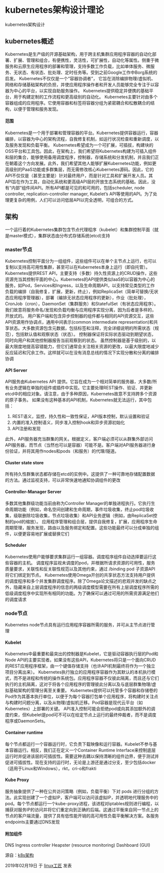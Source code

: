 # kubernetes架构设计理论

kubernetes架构设计

## kubernetes概述

Kubernetes是生产级的开源基础架构，用于跨主机集群应用程序容器的自动化部署、扩展、管理和组合，有便携性，灵活性，可扩展性，自动化等属性。侧重于微服务和云原生应用程序的部署和管理，支持多数工作负载，比如单体服务、微服务、无状态、有状态、批处理、定时任务等。受到之前Google工作中Borg系统的启发。 Kubernetes不仅仅是一个“容器协调者”， 它旨在消除编排物理/虚拟机、网络和存储基础架构的负担，并使应用程序操作者和开发人员能够完全专注于以容器为中心的平台，以实现自助服务操作。 Kubernetes提供稳定并便携的基础平台，用于构建定制的工作流程和更高级别的自动化。
Kubernetes主要针对由多个容器组成的应用程序。它使用容器和标签将容器分组为紧密耦合和松散耦合的结构，以便于管理和服务发现。

#### 范围

Kubernetes是一个用于部署和管理容器的平台。Kubernetes提供容器运行，容器编排，以容器为中心的架构流程，自我修复机制，如运行状况检查和重新调度，以及服务发现和负载平衡。
Kubernetes希望成为一个可扩展，可插拔，构建块的OSS平台和工具包。因此，在架构上，我们希望将Kubernetes构建为可插入组件和层的集合，能够使用备用调度程序，控制器，存储系统和分发机制，并且我们正在朝着这个方向发展。此外，我们希望其他人能够扩展Kubernetes功能，例如更高级别的PaaS功能或多群集层，而无需修改核心Kubernetes源码。因此，它的API不仅仅是（甚至主要是）针对最终用户，而是针对工具和扩展开发人员。其API旨在作为工具，自动化系统和更高级API层的开放生态系统的基础。因此，没有“内部”组件间API。所有API都是可见的和可用的，包括scheduler, node controller, replication-controller manager, Kubelet’s API等使用的API。为了处理更复杂的用例，人们可以访问低层API以完全透明，可组合的方式。

## 架构

一个运行着的Kubernetes集群包含节点代理程序（kubelet）和集群控制平面（就是master模式），集群状态由分布式存储系统(etcd)支持

### master节点

Kubernetes控制平面分为一组组件，这些组件可以在单个主节点上运行，也可以复制以支持高可用性集群，甚至可以在Kubernetes本身上运行（即自托管）。Kubernetes提供REST API，主要支持（多数）持久性资源上的CRUD操作，这些资源充当其控制平面的中心。Kubernetes的API提供类似IaaS的以容器为中心的服务，如Pod，Services和Ingress，以及生命周期API，以支持常见类型的工作负载的编排（自我修复，扩展，更新，终止），例如ReplicaSet（简单可替换/无状态应用程序管理器），部署（编排无状态应用程序的更新），作业（批处理），CronJob（cron），DaemonSet（集群服务）和StatefulSet（有状态应用程序）。我们故意将服务命名/发现和负载均衡与应用程序实现分离，因为后者是多样的，开放式的。
用户客户端和包含异步控制器的组件都与相同的API资源交互，这些API资源用作协调点，通用中间表示(common intermediate representation)和共享状态。大多数资源包含元数据，包括标签和注释，完全详细说明的所需状态（规范），包括默认值和观察状态（状态）。
控制器保证将实际状态驱动到期望状态，同时向用户和其他控制器报告当前观察到的状态。
虽然控制器是基于级别的，以最大限度地提高容错能力，但它们通常会关注相关资源的更改，以最大限度地减少反应延迟和冗余工作。这样就可以在没有消息总线的情况下实现分散和分离的编排协调

#### API Server

API服务由Kubernetes API 提供。它旨在成为一个相对简单的服务器，大多数/所有业务逻辑在单独的组件或插件中实现。它主要处理REST操作、验证、并更新etcd中的相应对象。请注意，由于多种原因，Kubernetes故意不支持跨多个资源的原子事务。
如果没有这种基本的API机制，Kubernetes就无法运行，其中包括：

1. REST语义，监控，持久性和一致性保证，API版本控制，默认设置和验证
2. 内置的准入控制语义，同步准入控制hook和异步资源初始化
3. API注册和发现

此外，API服务器充当群集的网关。根据定义，客户端必须可以从群集外部访问API服务器，而节点（当然也可以是容器）可能不是。客户端对API服务器进行身份验证，并将其用作nodes和pods（和服务）的代理/隧道。

#### Cluster state store

所有持久性群集状态都存储在etcd的实例中。这提供了一种可靠地存储配置数据的方法。通过监视支持，可以非常快速地通知协调组件的更改

#### Controller-Manager Server

多数其他集群级功能当前由称为Controller Manager的单独进程执行。它执行生命周期功能（例如，命名空间创建和生命周期，事件垃圾收集，终止pod垃圾收集，级联删除垃圾收集，节点垃圾收集）和API业务逻辑（例如，由ReplicaSet控制的pod的缩放）。
应用程序管理和组合层，提供自我修复，扩展，应用程序生命周期管理，服务发现，路由以及服务绑定和配置。这些功能最终可以分成单独的组件，以便更容易地扩展或替换它们

#### Scheduler

Kubernetes使用户能够要求集群运行一组容器。调度程序组件自动选择要运行这些容器的主机。
调度程序监视未调度的pod，并根据所请求资源的可用性，服务质量要求，关联性和反关联性规范以及其他约束，通过 /binding pod 子资源API将它们绑定到节点。
Kubernetes使用Omega开创的共享状态方法支持用户提供的调度程序和多个并发集群调度程序。除了Omega论文描述的悲观并发的缺点之外，隐藏来自上层调度程序的信息的两级调度模型需要在所有上层调度程序所需的低级调度程序中实现所有相同的功能。为了确保可以通过可用的所需资源满足他们的调度请求

### node节点

Kubernetes node节点具有运行应用程序容器所需的服务，并可从主节点进行管理

#### Kubelet

Kubernetes中最重要和最突出的控制器是Kubelet，它是驱动容器执行层的Pod和Node API的主要实现者。如果没有这些API，Kubernetes将只是一个面向CRUD的REST应用程序框架，由一个键值存储支持（也许API机制最终将作为一个独立项目分离出来）。
Kubernetes执行独立的应用程序容器作为其默认的本机执行模式，而不是进程和传统的操作系统包。应用程序容器不仅彼此隔离，而且还与它们执行的主机隔离，这对于将各个应用程序的管理彼此分离以及与底层群集物理/虚拟基础架构的管理分离至关重要。
Kubernetes提供可以托管多个容器和存储卷的Pod作为其基本执行单位，以便于为每个容器打包单个应用程序，将构建时关注点与构建时问题分离，以及从物理/虚拟机迁移。Pod容器是现代云平台（如Kubernetes）上部署的关键。
API准入控制可能会拒绝pod或向其添加额外的调度约束，但Kubelet是pod可不可以在给定节点上运行的最终仲裁者，而不是调度程序或DaemonSets。

#### Container runtime

每个节点都运行一个容器运行时，它负责下载映像和运行容器。Kubelet不参与基本容器运行。相反，我们正在定义一个Container Runtime Interface来控制底层运行时并促进该层的可插拔性。需要这种去耦以保持清晰的组件边界，便于测试并促进可插拔性。现在支持的运行时，无论是上游还是通过分支，至少包括docker（适用于Linux和Windows），rkt，cri-o和frakti

#### Kube Proxy

服务抽象提供了一种在公共访问策略（例如，负载平衡）下对 pods 进行分组的方法。此实现创建了一个虚拟IP，客户端可以访问该虚拟IP，并透明地代理服务中的pod。每个节点都运行一个kube-proxy进程，该进程对iptables规则进行编程，以捕获对服务IP的访问并将它们重定向到正确的后端。这通过平衡来自同一节点上的节点的客户端流量，提供了具有低性能开销的高可用性负载平衡解决方案。各服务endpoints主要通过DNS发现

#### 附加组件

DNS
Ingress controller
Heapster (resource monitoring)
Dashboard (GUI)

源自：[k8s架构](https://github.com/kubernetes/community/blob/master/contributors/design-proposals/architecture/architecture.md)

2019年02月19日 于 [linux工匠](http://www.bbotte.com/) 发表